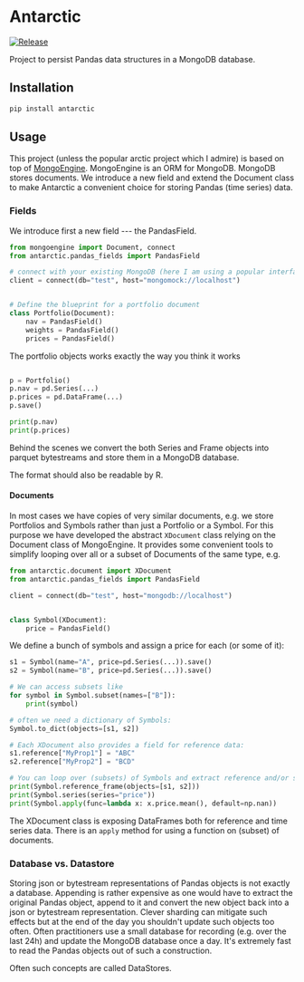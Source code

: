 # Antarctic

[![Release](https://github.com/tschm/antarctic/workflows/Release/badge.svg)](https://github.com/tschm/antarctic/actions/)

Project to persist Pandas data structures in a MongoDB database. 

## Installation
```python
pip install antarctic
```

##  Usage
This project (unless the popular arctic project which I admire) is based on top of [MongoEngine](https://pypi.org/project/mongoengine/).
MongoEngine is an ORM for MongoDB. MongoDB stores documents. We introduce a new field and extend the Document class 
to make Antarctic a convenient choice for storing Pandas (time series) data. 

### Fields
We introduce first a new field --- the PandasField.

```python
from mongoengine import Document, connect
from antarctic.pandas_fields import PandasField

# connect with your existing MongoDB (here I am using a popular interface mocking a MongoDB)
client = connect(db="test", host="mongomock://localhost")


# Define the blueprint for a portfolio document
class Portfolio(Document):
	nav = PandasField()
	weights = PandasField()
	prices = PandasField()
```

The portfolio objects works exactly the way you think it works

```python

p = Portfolio()
p.nav = pd.Series(...)
p.prices = pd.DataFrame(...)
p.save()

print(p.nav)
print(p.prices)
```

Behind the scenes we convert the both Series and Frame objects into parquet bytestreams and
store them in a MongoDB database.

The format should also be readable by R. 

#### Documents

In most cases we have copies of very similar documents, e.g. we store Portfolios and Symbols rather than just a Portfolio or a Symbol.
For this purpose we have developed the abstract `XDocument` class relying on the Document class of MongoEngine.
It provides some convenient tools to simplify looping over all or a subset of Documents of the same type, e.g.

```python
from antarctic.document import XDocument
from antarctic.pandas_fields import PandasField

client = connect(db="test", host="mongodb://localhost")


class Symbol(XDocument):
	price = PandasField()
```
We define a bunch of symbols and assign a price for each (or some of it):

```python
s1 = Symbol(name="A", price=pd.Series(...)).save()
s2 = Symbol(name="B", price=pd.Series(...)).save()

# We can access subsets like
for symbol in Symbol.subset(names=["B"]):
	print(symbol)

# often we need a dictionary of Symbols:
Symbol.to_dict(objects=[s1, s2])

# Each XDocument also provides a field for reference data:
s1.reference["MyProp1"] = "ABC"
s2.reference["MyProp2"] = "BCD"

# You can loop over (subsets) of Symbols and extract reference and/or series data
print(Symbol.reference_frame(objects=[s1, s2]))
print(Symbol.series(series="price"))
print(Symbol.apply(func=lambda x: x.price.mean(), default=np.nan))
```

The XDocument class is exposing DataFrames both for reference and time series data.
There is an `apply` method for using a function on (subset) of documents. 



### Database vs. Datastore

Storing json or bytestream representations of Pandas objects is not exactly a database. Appending is rather expensive as one would have
to extract the original Pandas object, append to it and convert the new object back into a json or bytestream representation.
Clever sharding can mitigate such effects but at the end of the day you shouldn't update such objects too often. Often practitioners
use a small database for recording (e.g. over the last 24h) and update the MongoDB database once a day. It's extremely fast to read the Pandas objects
out of such a construction.

Often such concepts are called DataStores.
